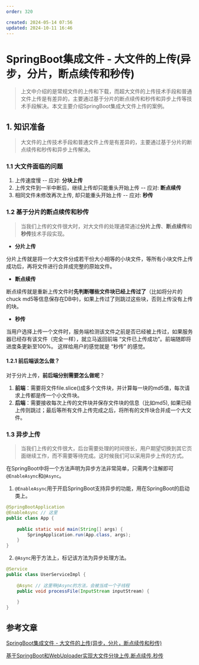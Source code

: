 ```yaml
---
order: 320

created: 2024-05-14 07:56
updated: 2024-10-11 16:46
---
```

# SpringBoot集成文件 - 大文件的上传(异步，分片，断点续传和秒传)

> 上文中介绍的是常规文件的上传和下载，而超大文件的上传技术手段和普通文件上传是有差异的，主要通过基于分片的断点续传和秒传和异步上传等技术手段解决。本文主要介绍SpringBoot集成大文件上传的案例。

## 1. 知识准备

> 大文件的上传技术手段和普通文件上传是有差异的，主要通过基于分片的断点续传和秒传和异步上传解决。

### 1.1 大文件面临的问题

1. 上传速度慢 -- 应对: **分块上传**
2. 上传文件到一半中断后，继续上传却只能重头开始上传 -- 应对: **断点续传**
3. 相同文件未修改再次上传, 却只能重头开始上传 -- 应对: **秒传**

### 1.2 基于分片的断点续传和秒传

> 当我们上传的文件很大时，对大文件的处理通常通过**分片上传**、**断点续传**和**秒传**技术手段实现。

- **分片上传**

分片上传就是将一个大文件分成若干份大小相等的小块文件，等所有小块文件上传成功后，再将文件进行合并成完整的原始文件。

- **断点续传**

断点续传就是重新上传文件时**先判断哪些文件块已经上传过了**（比如将分片的chuck md5等信息保存在DB中)，如果上传过了则跳过这些块，否则上传没有上传的块。

- **秒传**

当用户选择上传一个文件时，服务端检测该文件之前是否已经被上传过，如果服务器已经存有该文件（完全一样），就立马返回前端 “文件已上传成功”。前端随即将进度条更新至100%。 这样给用户的感觉就是 “秒传” 的感觉。

#### 1.2.1 前后端该怎么做？

对于分片上传，**前后端分别需要怎么做呢**？

1. **前端**：需要将文件file.slice()成多个文件块，并计算每一块的md5值，每次请求上传都是传一个小文件块。
2. **后端**：需要接收每次上传的文件块并保存文件块的信息（比如md5), 如果已经上传则跳过；最后等所有文件上传完成之后，将所有的文件块合并成一个大文件。

### 1.3 异步上传

> 当我们上传的文件很大，后台需要处理的时间很长，用户期望切换到其它页面继续工作，而不需要等待完成。这时候我们可以采用异步上传的方式。

在SpringBoot中将一个方法声明为异步方法非常简单，只需两个注解即可`@EnableAsync`和`@Async`。

1. `@EnableAsync`用于开启SpringBoot支持异步的功能，用在SpringBoot的启动类上。

```java
@SpringBootApplication
@EnableAsync // 这里
public class App {
 
    public static void main(String[] args) {
        SpringApplication.run(App.class, args);
    }
}
```

2. `@Async`用于方法上，标记该方法为异步处理方法。

```java
@Service
public class UserServiceImpl {
 
    @Async // 这里带@Async的方法，会被当成一个子线程
    public void processFile(InputStream inputStream) {
        
    }
}
```

## 参考文章

[SpringBoot集成文件 - 大文件的上传(异步，分片，断点续传和秒传)](https://pdai.tech/md/spring/springboot/springboot-x-file-upload-bigfile.html)

[基于SpringBoot和WebUploader实现大文件分块上传.断点续传.秒传](https://blog.csdn.net/fly910905/article/details/114284285)